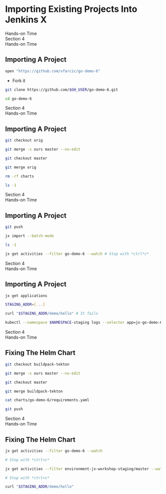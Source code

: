 <!-- .slide: class="center dark" -->
<!-- .slide: data-background="../img/background/hands-on.jpg" -->
# Importing Existing Projects Into Jenkins X

<div class="label">Hands-on Time</div>


<!-- .slide: class="dark" -->
<div class="eyebrow">Section 4</div>
<div class="label">Hands-on Time</div>

## Importing A Project

```bash
open "https://github.com/vfarcic/go-demo-6"
```

* Fork it

```bash
git clone https://github.com/$GH_USER/go-demo-6.git

cd go-demo-6
```


<!-- .slide: class="dark" -->
<div class="eyebrow">Section 4</div>
<div class="label">Hands-on Time</div>

## Importing A Project

```bash
git checkout orig

git merge -s ours master --no-edit

git checkout master

git merge orig

rm -rf charts

ls -1
```


<!-- .slide: class="dark" -->
<div class="eyebrow">Section 4</div>
<div class="label">Hands-on Time</div>

## Importing A Project

```bash
git push

jx import --batch-mode

ls -1

jx get activities --filter go-demo-6 --watch # Stop with *ctrl*c*
```


<!-- .slide: class="dark" -->
<div class="eyebrow">Section 4</div>
<div class="label">Hands-on Time</div>

## Importing A Project

```bash
jx get applications

STAGING_ADDR=[...]

curl "$STAGING_ADDR/demo/hello" # It fails

kubectl --namespace $NAMESPACE-staging logs --selector app=jx-go-demo-6
```


<!-- .slide: class="dark" -->
<div class="eyebrow">Section 4</div>
<div class="label">Hands-on Time</div>

## Fixing The Helm Chart

```bash
git checkout buildpack-tekton

git merge -s ours master --no-edit

git checkout master

git merge buildpack-tekton

cat charts/go-demo-6/requirements.yaml

git push
```


<!-- .slide: class="dark" -->
<div class="eyebrow">Section 4</div>
<div class="label">Hands-on Time</div>

## Fixing The Helm Chart

```bash
jx get activities --filter go-demo-6 --watch

# Stop with *ctrl+c*

jx get activities --filter environment-jx-workshop-staging/master --watch

# Stop with *ctrl+c*

curl "$STAGING_ADDR/demo/hello"
```
